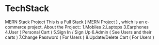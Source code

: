 # TechStack
MERN Stack Project
This is a Full Stack ( MERN Project ) , which is an e-commerce project.
About the Project::
1.Mobiles
2.Laptops
3.Earphones
4.User ( Personal Cart )
5.Sign In / Sign Up
6.Admin ( See Users and their carts )
7.Change Password ( For Users )
8.Update/Delete Cart ( For Users )



